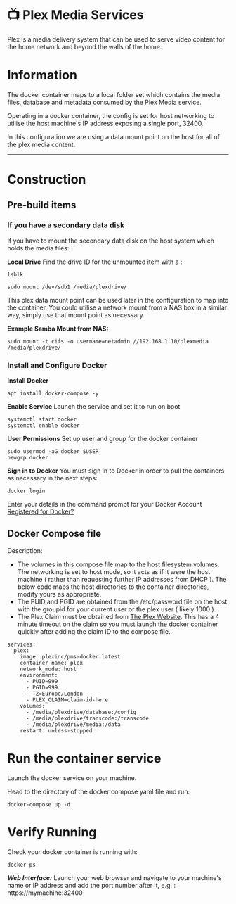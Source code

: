 # :tv: Plex Media Services

Plex is a media delivery system that can be used to serve video content for the home network and beyond the walls of the home.

# Information

The docker container maps to a local folder set which contains the media files, database and metadata consumed by the Plex Media service. 

Operating in a docker container, the config is set for host networking to utilise the host machine's IP address exposing a single port, 32400.

In this configuration we are using a data mount point on the host for all of the plex media content.

----

# Construction

## Pre-build items

### If you have a secondary data disk
If you have to mount the secondary data disk on the host system which holds the media files:

**Local Drive**
Find the drive ID for the unmounted item with a :
```
lsblk
```

```
sudo mount /dev/sdb1 /media/plexdrive/
```

This plex data mount point can be used later in the configuration to map into the container. You could utilise a network mount from a NAS box in a similar way, simply use that mount point as necessary.

**Example Samba Mount from NAS:**

```
sudo mount -t cifs -o username=netadmin //192.168.1.10/plexmedia /media/plexdrive/
```

### Install and Configure Docker

**Install Docker**
```
apt install docker-compose -y
```

**Enable Service**
Launch the service and set it to run on boot
```
systemctl start docker
systemctl enable docker
```

**User Permissions**
Set up user and group for the docker container 

```
sudo usermod -aG docker $USER
newgrp docker
```

**Sign in to Docker**
You must sign in to Docker in order to pull the containers as necessary in the next steps:

```
docker login
```

Enter your details in the command prompt for your Docker Account [Registered for Docker?](https://hub.docker.com)

## Docker Compose file

Description:
- The volumes in this compose file map to the host filesystem volumes. The networking is set to host mode, so it acts as if it were the host machine ( rather than requesting further IP addresses from DHCP ). The below code maps the host directories to the container directories, modify yours as appropriate.
- The PUID and PGID are obtained from the /etc/password file on the host with the groupid for your current user or the plex user ( likely 1000 ).
- The Plex Claim must be obtained from [The Plex Website](https://plex.tx/claim). This has a 4 minute timeout on the claim so you must launch the docker container quickly after adding the claim ID to the compose file.

```
services:
  plex:
    image: plexinc/pms-docker:latest
    container_name: plex
    network_mode: host
    environment:
      - PUID=999
      - PGID=999
      - TZ=Europe/London
      - PLEX_CLAIM=claim-id-here
    volumes:
      - /media/plexdrive/database:/config
      - /media/plexdrive/transcode:/transcode
      - /media/plexdrive/media:/data
    restart: unless-stopped
```


# Run the container service

Launch the docker service on your machine.

Head to the directory of the docker compose yaml file and run:

```
docker-compose up -d
```

# Verify Running

Check your docker container is running with:

```
docker ps
```

***Web Interface:***
Launch your web browser and navigate to your machine's name or IP address and add the port number after it, e.g. : https://mymachine:32400

